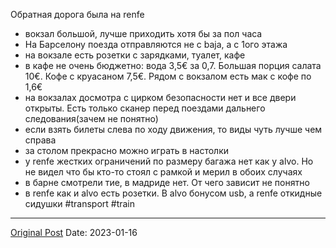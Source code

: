 Обратная дорога была на renfe
- вокзал большой, лучше приходить хотя бы за пол часа
- На Барселону поезда отправляются не с baja, а с 1ого этажа
- на вокзале есть розетки с зарядками, туалет, кафе
- в кафе не очень бюджетно: вода 3,5€ за 0,7. Большая порция салата 10€. Кофе с круасаном 7,5€. Рядом с вокзалом есть мак с кофе по 1,6€
- на вокзалах досмотра с цирком безопасности нет и все двери открыты. Есть только сканер перед поездами дальнего следования(зачем не понятно)
- если взять билеты слева по ходу движения, то виды чуть лучше чем справа
- за столом прекрасно можно играть в настолки 
- у renfe жестких ограничений по размеру багажа нет как у alvo. Но не видел что бы кто-то стоял с рамкой и мерил в обоих случаях
- в барне смотрели тие, в мадриде нет. От чего зависит не понятно
- в renfe как и alvo  есть розетки. В  alvo бонусом usb, а renfe откидные сидушки #transport #train

---
[Original Post](https://t.me/lev2tarragona/856)
Date: 2023-01-16
